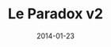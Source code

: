 ---
title: Le Paradox v2
description: I Led the rebranding and established a style guide for the main product used by over 150K monthly users.
client:
skills:
  - Product Design
  - User Experience
  - User Interface
platform: Web
date: 2014-01-23
finished: true
permalink: false
thumbnail: src/static/work/le-paradox-v2.jpg
eleventyExcludeFromCollections: true
---